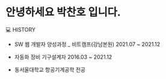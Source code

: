 # 안녕하세요 박찬호 입니다.

💻 HISTORY

- SW 웹 개발자 양성과정 _ 비트캠프(강남본원) 2021.07 ~ 2021.12

- 자동화 장비 기구설계자 2016.03 ~ 2021.12
 
- 동서울대학교 항공기계공학 전공
